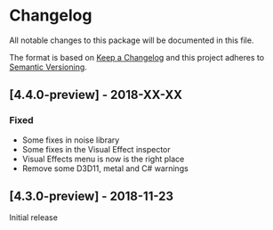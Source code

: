 # Changelog
All notable changes to this package will be documented in this file.

The format is based on [Keep a Changelog](http://keepachangelog.com/en/1.0.0/)
and this project adheres to [Semantic Versioning](http://semver.org/spec/v2.0.0.html).

## [4.4.0-preview] - 2018-XX-XX
### Fixed
- Some fixes in noise library
- Some fixes in the Visual Effect inspector
- Visual Effects menu is now is the right place
- Remove some D3D11, metal and C# warnings

## [4.3.0-preview] - 2018-11-23

Initial release
